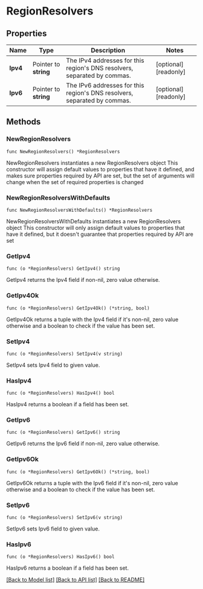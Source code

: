 # RegionResolvers

## Properties

Name | Type | Description | Notes
------------ | ------------- | ------------- | -------------
**Ipv4** | Pointer to **string** | The IPv4 addresses for this region&#39;s DNS resolvers, separated by commas.  | [optional] [readonly] 
**Ipv6** | Pointer to **string** | The IPv6 addresses for this region&#39;s DNS resolvers, separated by commas.  | [optional] [readonly] 

## Methods

### NewRegionResolvers

`func NewRegionResolvers() *RegionResolvers`

NewRegionResolvers instantiates a new RegionResolvers object
This constructor will assign default values to properties that have it defined,
and makes sure properties required by API are set, but the set of arguments
will change when the set of required properties is changed

### NewRegionResolversWithDefaults

`func NewRegionResolversWithDefaults() *RegionResolvers`

NewRegionResolversWithDefaults instantiates a new RegionResolvers object
This constructor will only assign default values to properties that have it defined,
but it doesn't guarantee that properties required by API are set

### GetIpv4

`func (o *RegionResolvers) GetIpv4() string`

GetIpv4 returns the Ipv4 field if non-nil, zero value otherwise.

### GetIpv4Ok

`func (o *RegionResolvers) GetIpv4Ok() (*string, bool)`

GetIpv4Ok returns a tuple with the Ipv4 field if it's non-nil, zero value otherwise
and a boolean to check if the value has been set.

### SetIpv4

`func (o *RegionResolvers) SetIpv4(v string)`

SetIpv4 sets Ipv4 field to given value.

### HasIpv4

`func (o *RegionResolvers) HasIpv4() bool`

HasIpv4 returns a boolean if a field has been set.

### GetIpv6

`func (o *RegionResolvers) GetIpv6() string`

GetIpv6 returns the Ipv6 field if non-nil, zero value otherwise.

### GetIpv6Ok

`func (o *RegionResolvers) GetIpv6Ok() (*string, bool)`

GetIpv6Ok returns a tuple with the Ipv6 field if it's non-nil, zero value otherwise
and a boolean to check if the value has been set.

### SetIpv6

`func (o *RegionResolvers) SetIpv6(v string)`

SetIpv6 sets Ipv6 field to given value.

### HasIpv6

`func (o *RegionResolvers) HasIpv6() bool`

HasIpv6 returns a boolean if a field has been set.


[[Back to Model list]](../README.md#documentation-for-models) [[Back to API list]](../README.md#documentation-for-api-endpoints) [[Back to README]](../README.md)


